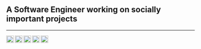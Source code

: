 ## A Software Engineer working on socially important projects

----

<a href="https://www.linkedin.com/in/ksenia-evteeva/">
  <img align="left" alt="Ksenia's LinkedIn" width="20px" src="https://simpleicons.now.sh/linkedin/495f7e" />
</a>
<a href="https://www.researchgate.net/profile/Ksenia-Evteeva">
  <img align="left" alt="Ksenia's ResearchGate" width="20px" src="https://simpleicons.now.sh/researchgate/495f7e" />
</a>
<a href="https://stackshare.io/evteevakb">
  <img align="left" alt="Ksenia's Stackshare" width="20px" src="https://simpleicons.now.sh/stackshare/495f7e" />
</a>
<a href="https://t.me/evteeva_ks">
  <img align="left" alt="Ksenia's Telegram" width="20px" src="https://simpleicons.now.sh/telegram/495f7e" />
</a>
<a href="https://www.kaggle.com/kseniaevteeva">
  <img align="left" alt="Ksenia's Kaggle" width="20px" src="https://simpleicons.now.sh/kaggle/495f7e" />
</a>
